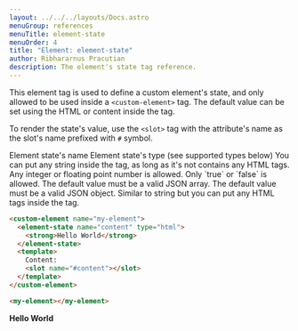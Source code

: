 ```yaml
---
layout: ../../../layouts/Docs.astro
menuGroup: references
menuTitle: element-state
menuOrder: 4
title: "Element: element-state"
author: Ribhararnus Pracutian
description: The element's state tag reference.
---
```


This element tag is used to define a custom element's state, and only allowed to be used inside a <anchor-link href="/references/elements/custom-element">`<custom-element>`</anchor-link> tag. The default value can be set using the HTML or content inside the tag.

To render the state's value, use the `<slot>` tag with the attribute's name as the slot's name prefixed with `#` symbol.

<ref-section title="Attributes">
  <ref-item-def name="name">
    Element state's name
  </ref-item-def>
  <ref-item-def name="type">
    Element state's type (see supported types below)
  </ref-item-def>
</ref-section>

<ref-section title="Supported Types">
  <ref-item-def name="string">
    You can put any string inside the tag, as long as it's not contains any HTML tags.
  </ref-item-def>
  <ref-item-def name="number">
    Any integer or floating point number is allowed.
  </ref-item-def>
  <ref-item-def name="boolean">
    Only `true` or `false` is allowed.
  </ref-item-def>
  <ref-item-def name="array">
    The default value must be a valid JSON array.
  </ref-item-def>
  <ref-item-def name="object">
    The default value must be a valid JSON object.
  </ref-item-def>
  <ref-item-def name="html">
    Similar to string but you can put any HTML tags inside the tag.
  </ref-item-def>
</ref-section>

<ref-section title="Example"></ref-section>

```html
<custom-element name="my-element">
  <element-state name="content" type="html">
    <strong>Hello World</strong>
  </element-state>
  <template>
    Content:
    <slot name="#content"></slot>
  </template>
</custom-element>

<my-element></my-element>
```

<custom-element name="my-element">
  <element-state name="content" type="html"><strong>Hello World</strong></element-state>
  <template>
    Content: <slot name="#content"></slot>
  </template>
</custom-element>

<realm-demo>
  <my-element></my-element>
</realm-demo>
